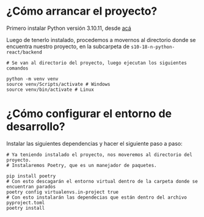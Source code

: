 # ¿Cómo arrancar el proyecto?
Primero instalar Python versión 3.10.11, desde [acá](https://www.python.org/ftp/python/3.10.11/python-3.10.11-amd64.exe)

Luego de tenerlo instalado, procedemos a movernos al directorio donde se encuentra nuestro proyecto, en la subcarpeta de `s10-18-n-python-react/backend`

```
# Se van al directorio del proyecto, luego ejecutan los siguientes comandos

python -m venv venv
source venv/Scripts/activate # Windows
source venv/bin/activate # Linux
```
# ¿Cómo configurar el entorno de desarrollo?

Instalar las siguientes dependencias y hacer el siguiente paso a paso:
```
# Ya teniendo instalado el proyecto, nos moveremos al directorio del proyecto. 
# Instalaremos Poetry, que es un manejador de paquetes.

pip install poetry
# Con esto descagarán el entorno virtual dentro de la carpeta donde se encuentran parados
poetry config virtualenvs.in-project true 
# Con esto instalarán las dependecias que están dentro del archivo pyproject.toml
poetry install 
```